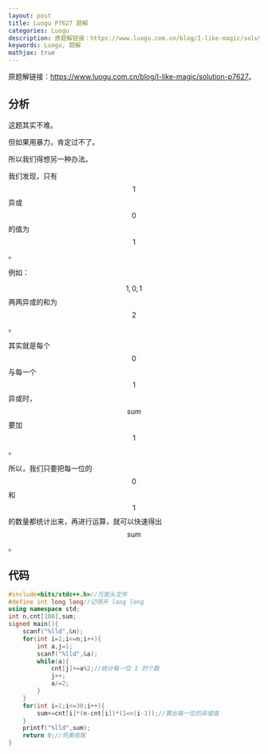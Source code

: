 ```yaml
---
layout: post
title: Luogu P7627 题解
categories: Luogu
description: 原题解链接：https://www.luogu.com.cn/blog/I-like-magic/solution-p7627
keywords: Luogu, 题解
mathjax: true
---
```


原题解链接：<https://www.luogu.com.cn/blog/I-like-magic/solution-p7627>。

## 分析

这题其实不难。

但如果用暴力，肯定过不了。

所以我们得想另一种办法。

我们发现，只有 $$1$$ 异或 $$0$$ 的值为 $$1$$。

例如： 

$$1,0,1$$ 两两异或的和为 $$2$$。

其实就是每个 $$0$$ 与每一个 $$1$$ 异或时，$$\text{sum}$$ 要加 $$1$$。

所以，我们只要把每一位的 $$0$$ 和 $$1$$ 的数量都统计出来，再进行运算，就可以快速得出 $$\text{sum}$$。

## 代码

```cpp
#include<bits/stdc++.h>//万能头文件
#define int long long//记得开 long long
using namespace std;
int n,cnt[100],sum;
signed main(){
	scanf("%lld",&n);
	for(int i=1;i<=n;i++){
		int a,j=1;
		scanf("%lld",&a);
		while(a){
			cnt[j]+=a%2;//统计每一位 1 的个数
			j++;
			a/=2;
		}
	}
	for(int i=1;i<=30;i++){
		sum+=cnt[i]*(n-cnt[i])*(1<<(i-1));//算出每一位的异或值
	}
	printf("%lld",sum);
	return 0;//完美收尾
}
```
